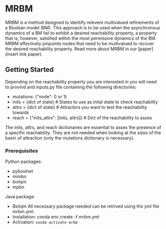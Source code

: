 # MRBM

MRBM is a method designed to identify relevent multivalued refinements of a Boolean model (BM). This approach is to be used when the asynchronous dynamics of a BM fail to exhibit a desired reachability property, a property that is, however, satisfied within the most permissive dynamics of the BM. MRBM effectively pinpoints nodes that need to be multivalued to recover the desired reachability property. Read more about MRBM in our [paper](insert link paper).

## Getting Started

Depending on the  reachability property you are interested in you will need to provind and inputs.py file containing the following directories:

  - mutations: {"node": 0 or 1}
  - inits = {dict of state} # States to use as inital state to check reachability
  - attrs = {dict of state} # Attractors you want to test the reachability towards
  - reach = {"inits_attrs": [inits, attrs]} # Dict of the reachability to asses

The inits, attrs, and reach dictionaries are essential to asses the presence of a specific reachability. They are not needed when looking at the sizes of the basin of attraction (only the mutations dictionary is necessary). 

### Prerequisites
Python packages:
  - pyboolnet
  - minibn
  - biolqm
  - mpbn

Java package:
  - Biolqm
All necessary package needed can be retrived using the yml file mrbm.yml:
  - Installation: conda env create -f mrbm.yml
  - Activation: `conda activate mrbm`
